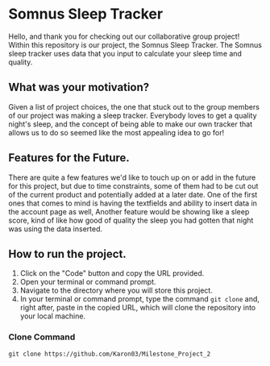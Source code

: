 # Somnus Sleep Tracker
Hello, and thank you for checking out our collaborative group project! Within this repository is our project, the Somnus Sleep Tracker.
The Somnus sleep tracker uses data that you input to calculate your sleep time and quality.

## What was your motivation?
Given a list of project choices, the one that stuck out to the group members of our project was making a sleep tracker. Everybody loves to get a quality night's sleep, and the concept of being able to make our own tracker that allows us to do so seemed like the most appealing idea to go for!


## Features for the Future.
There are quite a few features we'd like to touch up on or add in the future for this project, but due to time constraints, some of them had to be cut out of the current product and potentially added at a later date. One of the first ones that comes to mind is having the textfields and ability to insert data in the account page as well, Another feature would be showing like a sleep score, kind of like how good of quality the sleep you had gotten that night was using the data inserted.

## How to run the project.
1. Click on the "Code" button and copy the URL provided.
2. Open your terminal or command prompt.
3. Navigate to the directory where you will store this project.
4. In your terminal or command prompt, type the command `git clone` and, right after, paste in the copied URL, which will clone the repository into your local machine.
### Clone Command
```shell
git clone https://github.com/Karon03/Milestone_Project_2
```


